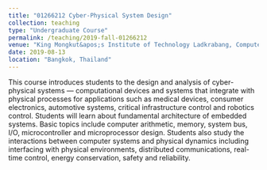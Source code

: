 ```yaml
---
title: "01266212 Cyber-Physical System Design"
collection: teaching
type: "Undergraduate Course"
permalink: /teaching/2019-fall-01266212
venue: "King Mongkut&apos;s Institute of Technology Ladkrabang, Computer Innovation Engineering"
date: 2019-08-13
location: "Bangkok, Thailand"
---
```


This course introduces students to the design and analysis of cyber-physical systems — computational devices and systems that integrate with physical processes for applications such as medical devices, consumer electronics, automotive systems, critical infrastructure control and robotics control. Students will learn about fundamental architecture of embedded systems. Basic topics include computer arithmetic, memory, system bus, I/O, microcontroller and microprocessor design. Students also study the interactions between computer systems and physical dynamics including interfacing with physical environments, distributed communications, real-time control, energy conservation, safety and reliability.

